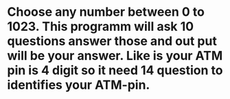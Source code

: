 # Choose any number between 0 to 1023. This programm will ask 10 questions answer those and out put will be your answer. Like is your ATM pin is 4 digit so it need 14 question to identifies your ATM-pin.
